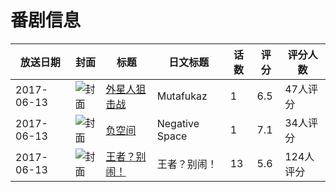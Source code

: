 # 番剧信息

|放送日期|封面|标题|日文标题|话数|评分|评分人数|
|---|---|---|---|---|---|---|
|2017-06-13|![封面](https://lain.bgm.tv/pic/cover/c/86/b3/218868_WAWkq.jpg)|[外星人狙击战](https://bangumi.tv/subject/218868)|Mutafukaz|1|6.5|47人评分|
|2017-06-13|![封面](https://lain.bgm.tv/pic/cover/c/18/97/239597_RdET0.jpg)|[负空间](https://bangumi.tv/subject/239597)|Negative Space|1|7.1|34人评分|
|2017-06-13|![封面](https://lain.bgm.tv/pic/cover/c/78/99/270242_ald82.jpg)|[王者？别闹！](https://bangumi.tv/subject/270242)|王者？别闹！|13|5.6|124人评分|
